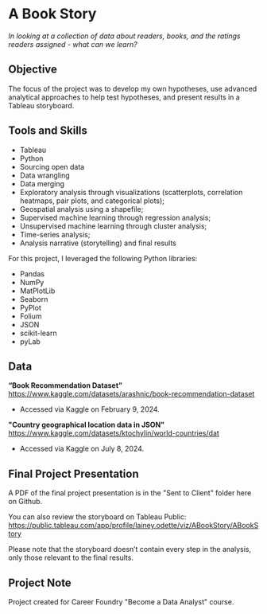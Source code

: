 # A Book Story

_In looking at a collection of data about readers, books, and the ratings readers assigned - what can we learn?_

## Objective
The focus of the project was to develop my own hypotheses, use advanced analytical approaches to help test hypotheses, and present results in a Tableau storyboard.

## Tools and Skills
- Tableau
- Python
- Sourcing open data
- Data wrangling
- Data merging
- Exploratory analysis through visualizations (scatterplots, correlation heatmaps, pair plots, and categorical plots);
- Geospatial analysis using a shapefile;
- Supervised machine learning through regression analysis;
- Unsupervised machine learning through cluster analysis;
- Time-series analysis;
- Analysis narrative (storytelling) and final results

For this project, I leveraged the following Python libraries:
- Pandas
- NumPy
- MatPlotLib
- Seaborn
- PyPlot
- Folium
- JSON
- scikit-learn
- pyLab

## Data 
**“Book Recommendation Dataset”**  
https://www.kaggle.com/datasets/arashnic/book-recommendation-dataset
- Accessed via Kaggle on February 9, 2024.  

**"Country geographical location data in JSON"**  
https://www.kaggle.com/datasets/ktochylin/world-countries/dat
- Accessed via Kaggle on July 8, 2024.

## Final Project Presentation 
A PDF of the final project presentation is in the "Sent to Client" folder here on Github.

You can also review the storyboard on Tableau Public:
https://public.tableau.com/app/profile/lainey.odette/viz/ABookStory/ABookStory

Please note that the storyboard doesn’t contain every step in the analysis, only those relevant to the final results.

## Project Note
Project created for Career Foundry "Become a Data Analyst" course.
